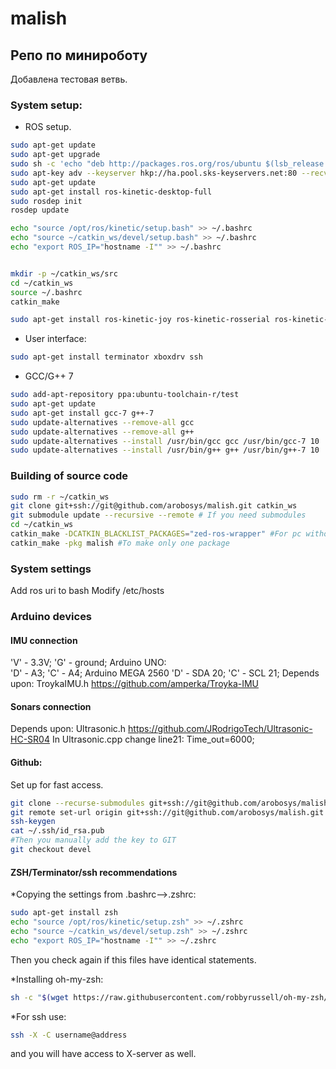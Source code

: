 # malish  
## Репо по минироботу  
Добавлена тестовая ветвь.


### System setup:

* ROS setup.

```bash
sudo apt-get update
sudo apt-get upgrade
sudo sh -c 'echo "deb http://packages.ros.org/ros/ubuntu $(lsb_release -sc) main" > /etc/apt/sources.list.d/ros-latest.list'
sudo apt-key adv --keyserver hkp://ha.pool.sks-keyservers.net:80 --recv-key 421C365BD9FF1F717815A3895523BAEEB01FA116
sudo apt-get update
sudo apt-get install ros-kinetic-desktop-full
sudo rosdep init
rosdep update

echo "source /opt/ros/kinetic/setup.bash" >> ~/.bashrc
echo "source ~/catkin_ws/devel/setup.bash" >> ~/.bashrc
echo "export ROS_IP="hostname -I"" >> ~/.bashrc


mkdir -p ~/catkin_ws/src
cd ~/catkin_ws
source ~/.bashrc
catkin_make

sudo apt-get install ros-kinetic-joy ros-kinetic-rosserial ros-kinetic-pcl-ros ros-kinetic-tf2-geometry-msgs ros-kinetic-rtabmap ros-kinetic-rtabmap-ros ros-kinetic-urg-node ros-kinetic-image-view ros-kinetic-robot-localization ros-kinetic-move-base ros-kinetic-teb-local-planner ros-kinetic-global-planner ros-kinetic-teb-local-planner ros-kinetic-range-sensor-layer
```

* User interface:

```bash
sudo apt-get install terminator xboxdrv ssh
```

* GCC/G++ 7

```bash
sudo add-apt-repository ppa:ubuntu-toolchain-r/test
sudo apt-get update
sudo apt-get install gcc-7 g++-7
sudo update-alternatives --remove-all gcc
sudo update-alternatives --remove-all g++
sudo update-alternatives --install /usr/bin/gcc gcc /usr/bin/gcc-7 10
sudo update-alternatives --install /usr/bin/g++ g++ /usr/bin/g++-7 10
```

### Building of source code

```bash
sudo rm -r ~/catkin_ws
git clone git+ssh://git@github.com/arobosys/malish.git catkin_ws
git submodule update --recursive --remote # If you need submodules
cd ~/catkin_ws
catkin_make -DCATKIN_BLACKLIST_PACKAGES="zed-ros-wrapper" #For pc without cuda
catkin_make -pkg malish #To make only one package
```

### System settings
Add ros uri to bash
Modify /etc/hosts

### Arduino devices
#### IMU connection  
'V' - 3.3V;
'G' - ground;
Arduino UNO:  
'D' - A3;
'C' - A4;
Arduino MEGA 2560
'D' - SDA 20;
'C' - SCL 21;
Depends upon:
TroykaIMU.h https://github.com/amperka/Troyka-IMU

#### Sonars connection  


Depends upon:
Ultrasonic.h https://github.com/JRodrigoTech/Ultrasonic-HC-SR04
In Ultrasonic.cpp change line21: Time_out=6000;

#### Github:
Set up for fast access.
```bash
git clone --recurse-submodules git+ssh://git@github.com/arobosys/malish.git catkin_ws #With submodules (like ZED-wrapper)
git remote set-url origin git+ssh://git@github.com/arobosys/malish.git
ssh-keygen
cat ~/.ssh/id_rsa.pub
#Then you manually add the key to GIT
git checkout devel
```

#### ZSH/Terminator/ssh recommendations
*Copying the settings from .bashrc-->.zshrc:
```bash
sudo apt-get install zsh
echo "source /opt/ros/kinetic/setup.zsh" >> ~/.zshrc
echo "source ~/catkin_ws/devel/setup.zsh" >> ~/.zshrc
echo "export ROS_IP="hostname -I"" >> ~/.zshrc
```
Then you check again if this files have identical statements.

*Installing oh-my-zsh:
```bash
sh -c "$(wget https://raw.githubusercontent.com/robbyrussell/oh-my-zsh/master/tools/install.sh -O -)"
```
*For ssh use: 
```bash
ssh -X -C username@address
```
and you will have access to X-server as well. 
